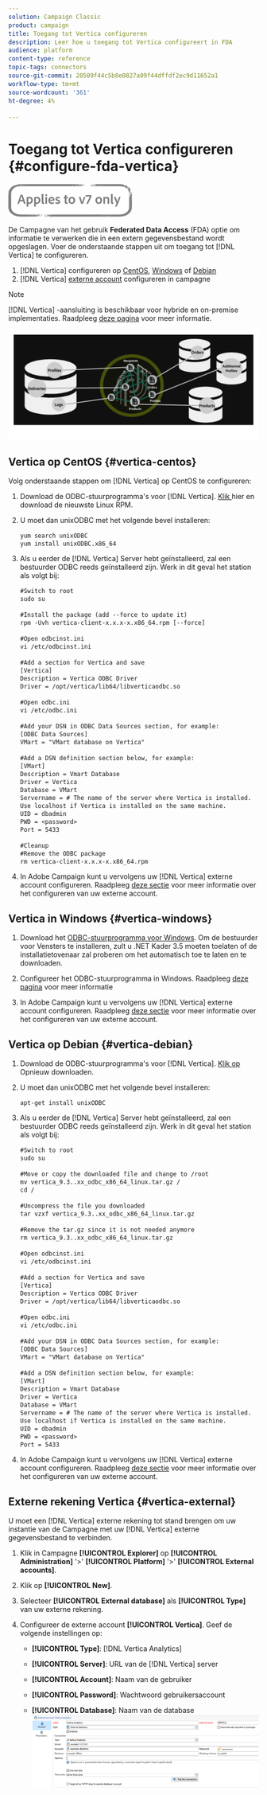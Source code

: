 ```yaml
---
solution: Campaign Classic
product: campaign
title: Toegang tot Vertica configureren
description: Leer hoe u toegang tot Vertica configureert in FDA
audience: platform
content-type: reference
topic-tags: connectors
source-git-commit: 20509f44c5b8e0827a09f44dffdf2ec9d11652a1
workflow-type: tm+mt
source-wordcount: '361'
ht-degree: 4%

---
```



# Toegang tot Vertica configureren {#configure-fda-vertica}

![](../../assets/v7-only.svg)

De Campagne van het gebruik **Federated Data Access** (FDA) optie om informatie te verwerken die in een extern gegevensbestand wordt opgeslagen. Voer de onderstaande stappen uit om toegang tot [!DNL Vertica] te configureren.

1. [!DNL Vertica] configureren op [CentOS](#vertica-centos), [Windows](#vertica-windows) of [Debian](#vertica-debian)
1. [!DNL Vertica] [externe account](#vertica-external) configureren in campagne


>[!NOTE]
>
>[!DNL Vertica] -aansluiting is beschikbaar voor hybride en on-premise implementaties. Raadpleeg [deze pagina](../../installation/using/capability-matrix.md) voor meer informatie.

![](assets/snowflake_3.png)

## Vertica op CentOS {#vertica-centos}

Volg onderstaande stappen om [!DNL Vertica] op CentOS te configureren:

1. Download de ODBC-stuurprogramma&#39;s voor [!DNL Vertica]. [Klik ](https://www.vertica.com/download/vertica/client-drivers/) hier en download de nieuwste Linux RPM.

1. U moet dan unixODBC met het volgende bevel installeren:

   ```
   yum search unixODBC
   yum install unixODBC.x86_64
   ```

1. Als u eerder de [!DNL Vertica] Server hebt geïnstalleerd, zal een bestuurder ODBC reeds geïnstalleerd zijn. Werk in dit geval het station als volgt bij:

   ```
   #Switch to root
   sudo su
   
   #Install the package (add --force to update it)
   rpm -Uvh vertica-client-x.x.x-x.x86_64.rpm [--force]
   
   #Open odbcinst.ini
   vi /etc/odbcinst.ini
   
   #Add a section for Vertica and save
   [Vertica]
   Description = Vertica ODBC Driver
   Driver = /opt/vertica/lib64/libverticaodbc.so
   
   #Open odbc.ini
   vi /etc/odbc.ini
   
   #Add your DSN in ODBC Data Sources section, for example:
   [ODBC Data Sources]
   VMart = "VMart database on Vertica"
   
   #Add a DSN definition section below, for example:
   [VMart]
   Description = Vmart Database
   Driver = Vertica
   Database = VMart
   Servername = # The name of the server where Vertica is installed. Use localhost if Vertica is installed on the same machine.
   UID = dbadmin
   PWD = <password>
   Port = 5433
   
   #Cleanup
   #Remove the ODBC package
   rm vertica-client-x.x.x-x.x86_64.rpm
   ```

1. In Adobe Campaign kunt u vervolgens uw [!DNL Vertica] externe account configureren. Raadpleeg [deze sectie](#vertica-external) voor meer informatie over het configureren van uw externe account.

## Vertica in Windows {#vertica-windows}

1. Download het [ODBC-stuurprogramma voor Windows](https://www.vertica.com/download/vertica/client-drivers/). Om de bestuurder voor Vensters te installeren, zult u .NET Kader 3.5 moeten toelaten of de installatietovenaar zal proberen om het automatisch toe te laten en te downloaden.

1. Configureer het ODBC-stuurprogramma in Windows. Raadpleeg [deze pagina](https://www.vertica.com/docs/9.2.x/HTML/Content/Authoring/ConnectingToVertica/ClientODBC/SettingUpADSN.htm) voor meer informatie

1. In Adobe Campaign kunt u vervolgens uw [!DNL Vertica] externe account configureren. Raadpleeg [deze sectie](#vertical-external) voor meer informatie over het configureren van uw externe account.

## Vertica op Debian {#vertica-debian}

1. Download de ODBC-stuurprogramma&#39;s voor [!DNL Vertica]. [Klik op ](https://sfc-repo.snowflakecomputing.com/odbc/linux/latest/index.html) Opnieuw downloaden.

1. U moet dan unixODBC met het volgende bevel installeren:

   ```
   apt-get install unixODBC
   ```

1. Als u eerder de [!DNL Vertica] Server hebt geïnstalleerd, zal een bestuurder ODBC reeds geïnstalleerd zijn. Werk in dit geval het station als volgt bij:

   ```
   #Switch to root
   sudo su
   
   #Move or copy the downloaded file and change to /root
   mv vertica_9.3..xx_odbc_x86_64_linux.tar.gz /
   cd /
   
   #Uncompress the file you downloaded
   tar vzxf vertica_9.3..xx_odbc_x86_64_linux.tar.gz
   
   #Remove the tar.gz since it is not needed anymore
   rm vertica_9.3..xx_odbc_x86_64_linux.tar.gz
   
   #Open odbcinst.ini
   vi /etc/odbcinst.ini
   
   #Add a section for Vertica and save
   [Vertica]
   Description = Vertica ODBC Driver
   Driver = /opt/vertica/lib64/libverticaodbc.so
   
   #Open odbc.ini
   vi /etc/odbc.ini
   
   #Add your DSN in ODBC Data Sources section, for example:
   [ODBC Data Sources]
   VMart = "VMart database on Vertica"
   
   #Add a DSN definition section below, for example:
   [VMart]
   Description = Vmart Database
   Driver = Vertica
   Database = VMart
   Servername = # The name of the server where Vertica is installed. Use localhost if Vertica is installed on the same machine.
   UID = dbadmin
   PWD = <password>
   Port = 5433
   ```

1. In Adobe Campaign kunt u vervolgens uw [!DNL Vertica] externe account configureren. Raadpleeg [deze sectie](#vertica-external) voor meer informatie over het configureren van uw externe account.

## Externe rekening Vertica {#vertica-external}

U moet een [!DNL Vertica] externe rekening tot stand brengen om uw instantie van de Campagne met uw [!DNL Vertica] externe gegevensbestand te verbinden.

1. Klik in Campagne **[!UICONTROL Explorer]** op **[!UICONTROL Administration]** &#39;>&#39; **[!UICONTROL Platform]** &#39;>&#39; **[!UICONTROL External accounts]**.

1. Klik op **[!UICONTROL New]**.

1. Selecteer **[!UICONTROL External database]** als **[!UICONTROL Type]** van uw externe rekening.

1. Configureer de externe account **[!UICONTROL Vertica]**. Geef de volgende instellingen op:

   * **[!UICONTROL Type]**: [!DNL Vertica Analytics]

   * **[!UICONTROL Server]**: URL van de  [!DNL Vertica] server

   * **[!UICONTROL Account]**: Naam van de gebruiker

   * **[!UICONTROL Password]**: Wachtwoord gebruikersaccount

   * **[!UICONTROL Database]**: Naam van de database
   ![](assets/vertica.png)
